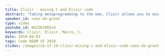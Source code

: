 ```yaml
---
title: Clixir - mixing C and Elixir code
abstract: "Taking metaprogramming to the max, Clixir allows you to mix a subset of C and Elixir code in single source files and end up with transparent and safe execution of your embedded C code. As a demonstration, Uderzo, an OpenGL based graphics system targeted towards simple UIs for Nerves-style systems, will be explained."
speaker_id: cees-de-groot
type: video
youtube_id: WVZ2K3985x4
keywords: Clixir, Elixir, Macro, C,
date: 2019-04-03
tags: Code BEAM SF 2019
slides: /images/cb-sf-19-clixir-mixing-c-and-elixir-code-cees-de-groot-compressed.pdf
---
```


